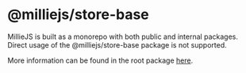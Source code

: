 # @milliejs/store-base

MillieJS is built as a monorepo with both public and internal packages. Direct
usage of the @milliejs/store-base package is not supported.

More information can be found in the root package [here](https://github.com/sbonami/milliejs).
